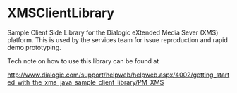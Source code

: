 XMSClientLibrary
================

Sample Client Side Library for the Dialogic eXtended Media Sever (XMS) platform.  This is used by the services team for issue reproduction and rapid demo prototyping.

Tech note on how to use this library can be found at

http://www.dialogic.com/support/helpweb/helpweb.aspx/4002/getting_started_with_the_xms_java_sample_client_library/PM_XMS
